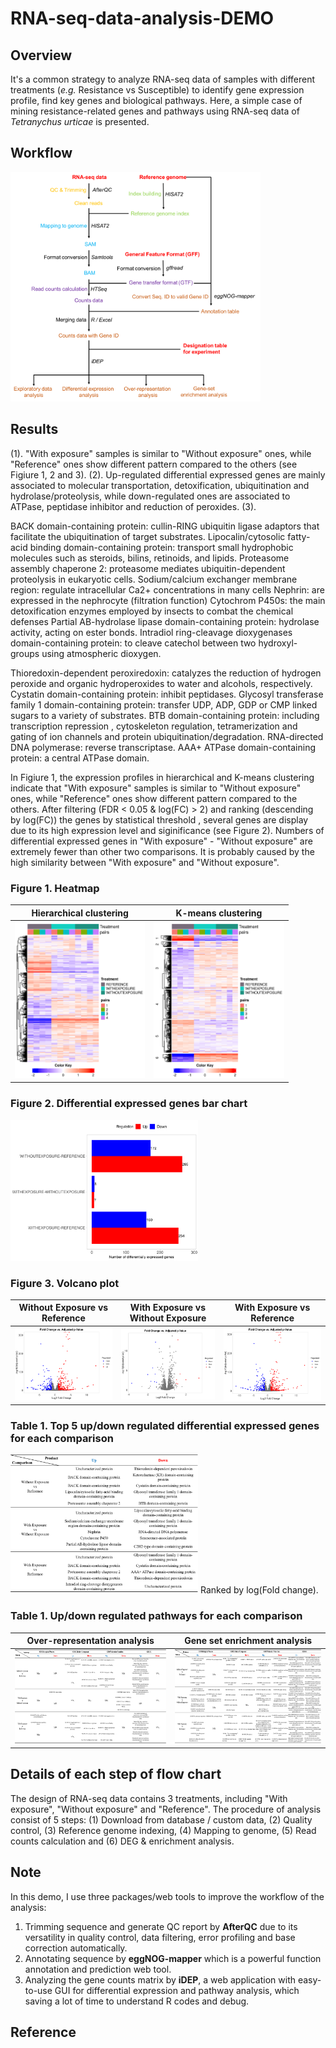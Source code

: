 # RNA-seq-data-analysis-DEMO
## Overview
It's a common strategy to analyze RNA-seq data of samples with different treatments (_e.g._ Resistance vs Susceptible) to identify gene expression profile, find key genes and biological pathways. Here, a simple case of mining resistance-related genes and pathways using RNA-seq data of _Tetranychus urticae_ is presented. 

## Workflow
<img src="https://github.com/TK-CamBaz/RNA-seq-data-analysis-DEMO/blob/main/FigureTable/flowchart.png" width="400">

## Results
(1). "With exposure" samples is similar to "Without exposure" ones, while "Reference" ones show different pattern compared to the others (see Figiure 1, 2 and 3). 
(2).  Up-regulated differential expressed genes are mainly associated to molecular transportation, detoxification, ubiquitination and hydrolase/proteolysis, while down-regulated ones are associated to ATPase, peptidase inhibitor and reduction of peroxides. 
(3). 

BACK domain-containing protein: cullin-RING ubiquitin ligase adaptors that facilitate the ubiquitination of target substrates.
Lipocalin/cytosolic fatty-acid binding domain-containing protein: transport small hydrophobic molecules such as steroids, bilins, retinoids, and lipids.
Proteasome assembly chaperone 2: proteasome mediates ubiquitin-dependent proteolysis in eukaryotic cells.
Sodium/calcium exchanger membrane region: regulate intracellular Ca2+ concentrations in many cells
Nephrin: are expressed in the nephrocyte (filtration function)
Cytochrom P450s: the main detoxification enzymes employed by insects to combat the chemical defenses
Partial AB-hydrolase lipase domain-containing protein: hydrolase activity, acting on ester bonds.
Intradiol ring-cleavage dioxygenases domain-containing protein: to cleave catechol between two hydroxyl-groups using atmospheric dioxygen.

Thioredoxin-dependent peroxiredoxin: catalyzes the reduction of hydrogen peroxide and organic hydroperoxides to water and alcohols, respectively.
Cystatin domain-containing protein: inhibit peptidases.
Glycosyl transferase family 1 domain-containing protein: transfer UDP, ADP, GDP or CMP linked sugars to a variety of substrates.
BTB domain-containing protein: including transcription repression , cytoskeleton regulation, tetramerization and gating of ion channels and protein ubiquitination/degradation.
RNA-directed DNA polymerase: reverse transcriptase.
AAA+ ATPase domain-containing protein: a central ATPase domain.




In Figiure 1, the expression profiles in hierarchical and K-means clustering indicate that "With exposure" samples is similar to "Without exposure" ones, while "Reference" ones show different pattern compared to the others. After filtering (FDR < 0.05 & log(FC) > 2) and ranking (descending by log(FC)) the genes by statistical threshold , several genes are display due to its high expression level and siginificance (see Figure 2). Numbers of differential expressed genes in "With exposure" - "Without exposure" are extremely fewer than other two comparisons. It is probably caused by the high similarity between "With exposure" and "Without exposure".

### Figure 1. Heatmap
Hierarchical clustering    |  K-means clustering
:-------------------------:|:-------------------------:
<img src="https://github.com/TK-CamBaz/RNA-seq-data-analysis-DEMO/blob/main/FigureTable/heatmap_H.png"  height=250>|<img src="https://github.com/TK-CamBaz/RNA-seq-data-analysis-DEMO/blob/main/FigureTable/heatmap_K.png" height=250>

### Figure 2. Differential expressed genes bar chart
<img src="https://github.com/TK-CamBaz/RNA-seq-data-analysis-DEMO/blob/main/FigureTable/sig_gene_stats.png"  width=300>

### Figure 3. Volcano plot
Without Exposure vs Reference   |  With Exposure vs Without Exposure   |  With Exposure vs Reference 
:-------------------------:|:-------------------------:|:-------------------------:
<img src="https://github.com/TK-CamBaz/RNA-seq-data-analysis-DEMO/blob/main/FigureTable/volcano_plot_woe_ref.png">|<img src="https://github.com/TK-CamBaz/RNA-seq-data-analysis-DEMO/blob/main/FigureTable/volcano_plot_we_woe.png">|<img src="https://github.com/TK-CamBaz/RNA-seq-data-analysis-DEMO/blob/main/FigureTable/volcano_plot_we_ref.png">

### Table 1. Top 5 up/down regulated differential expressed genes for each comparison
<img src="https://github.com/TK-CamBaz/RNA-seq-data-analysis-DEMO/blob/main/FigureTable/top5function_for_updown.png" width=300>
Ranked by log(Fold change).

### Table 1. Up/down regulated pathways for each comparison
Over-representation analysis    |  Gene set enrichment analysis
:-------------------------:|:-------------------------:
<img src="https://github.com/TK-CamBaz/RNA-seq-data-analysis-DEMO/blob/main/FigureTable/pathway_ora.png" height=150>|<img src="https://github.com/TK-CamBaz/RNA-seq-data-analysis-DEMO/blob/main/FigureTable/pathway_gesa.png" height=150>


## Details of each step of flow chart
The design of RNA-seq data contains 3 treatments, including "With exposure", "Without exposure" and "Reference". The procedure of analysis consist of 5 steps: (1) Download from database / custom data, (2) Quality control, (3) Reference genome indexing, (4) Mapping to genome, (5) Read counts calculation and (6) DEG & enrichment analysis.

## Note
In this demo, I use three packages/web tools to improve the workflow of the analysis: 
1. Trimming sequence and generate QC report by **AfterQC** due to its versatility in quality control,
 data filtering, error profiling and base correction automatically. 
2. Annotating sequence by **eggNOG-mapper** which is a powerful function annotation and prediction web tool. 
3. Analyzing the gene counts matrix by **iDEP**, a web application with easy-to-use GUI for differential expression and pathway analysis, which saving a lot of time to understand R codes and debug.

## Reference
